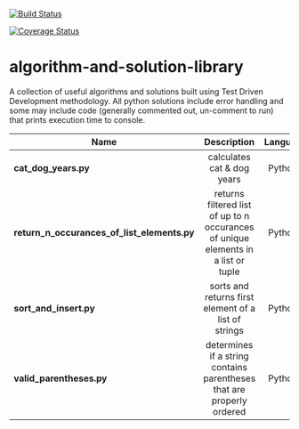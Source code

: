 [![Build Status](https://travis-ci.org/keitheck/algorithm-and-solution-library.svg?branch=master)](https://travis-ci.org/keitheck/algorithm-and-solution-library)

[![Coverage Status](https://coveralls.io/repos/github/keitheck/algorithm-and-solution-library/badge.svg?branch=master)](https://coveralls.io/github/keitheck/algorithm-and-solution-library?branch=master)

# algorithm-and-solution-library
A collection of useful algorithms and solutions built using Test Driven Development methodology.  All python solutions include error handling and some may include code (generally commented out, un-comment to run) that prints execution time to console.  


| Name | Description | Language |
| ------------- |:----------------:| :---------:|
| **cat_dog_years.py**| calculates cat & dog years | Python3 |
| **return_n_occurances_of_list_elements.py**| returns filtered list of up to n occurances of unique elements in a list or tuple | Python3 |
| **sort_and_insert.py**| sorts and returns first element of a list of strings | Python3 |
| **valid_parentheses.py**| determines if a string contains parentheses that are properly ordered | Python3 |